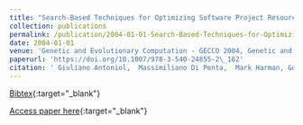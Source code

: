 ```yaml
---
title: "Search-Based Techniques for Optimizing Software Project Resource Allocation"
collection: publications
permalink: /publication/2004-01-01-Search-Based-Techniques-for-Optimizing-Software-Project-Resource-Allocation
date: 2004-01-01
venue: 'Genetic and Evolutionary Computation - GECCO 2004, Genetic and Evolutionary Computation Conference, Seattle, WA, USA, June 26-30, 2004, Proceedings, Part II'
paperurl: 'https://doi.org/10.1007/978-3-540-24855-2\_162'
citation: ' Giuliano Antoniol,  Massimiliano Di Penta,  Mark Harman, &quot;Search-Based Techniques for Optimizing Software Project Resource Allocation.&quot; Genetic and Evolutionary Computation - GECCO 2004, Genetic and Evolutionary Computation Conference, Seattle, WA, USA, June 26-30, 2004, Proceedings, Part II, 2004.'
---
```

[Bibtex](https://dblp.org/rec/bib/conf/gecco/AntoniolPH04){:target="_blank"}

[Access paper here](https://doi.org/10.1007/978-3-540-24855-2\_162){:target="_blank"}
